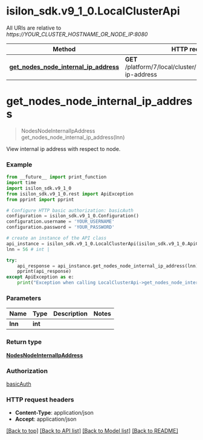 # isilon_sdk.v9_1_0.LocalClusterApi

All URIs are relative to *https://YOUR_CLUSTER_HOSTNAME_OR_NODE_IP:8080*

Method | HTTP request | Description
------------- | ------------- | -------------
[**get_nodes_node_internal_ip_address**](LocalClusterApi.md#get_nodes_node_internal_ip_address) | **GET** /platform/7/local/cluster/nodes/{Lnn}/internal-ip-address | 


# **get_nodes_node_internal_ip_address**
> NodesNodeInternalIpAddress get_nodes_node_internal_ip_address(lnn)



View internal ip address with respect to node.

### Example
```python
from __future__ import print_function
import time
import isilon_sdk.v9_1_0
from isilon_sdk.v9_1_0.rest import ApiException
from pprint import pprint

# Configure HTTP basic authorization: basicAuth
configuration = isilon_sdk.v9_1_0.Configuration()
configuration.username = 'YOUR_USERNAME'
configuration.password = 'YOUR_PASSWORD'

# create an instance of the API class
api_instance = isilon_sdk.v9_1_0.LocalClusterApi(isilon_sdk.v9_1_0.ApiClient(configuration))
lnn = 56 # int | 

try:
    api_response = api_instance.get_nodes_node_internal_ip_address(lnn)
    pprint(api_response)
except ApiException as e:
    print("Exception when calling LocalClusterApi->get_nodes_node_internal_ip_address: %s\n" % e)
```

### Parameters

Name | Type | Description  | Notes
------------- | ------------- | ------------- | -------------
 **lnn** | **int**|  | 

### Return type

[**NodesNodeInternalIpAddress**](NodesNodeInternalIpAddress.md)

### Authorization

[basicAuth](../README.md#basicAuth)

### HTTP request headers

 - **Content-Type**: application/json
 - **Accept**: application/json

[[Back to top]](#) [[Back to API list]](../README.md#documentation-for-api-endpoints) [[Back to Model list]](../README.md#documentation-for-models) [[Back to README]](../README.md)

